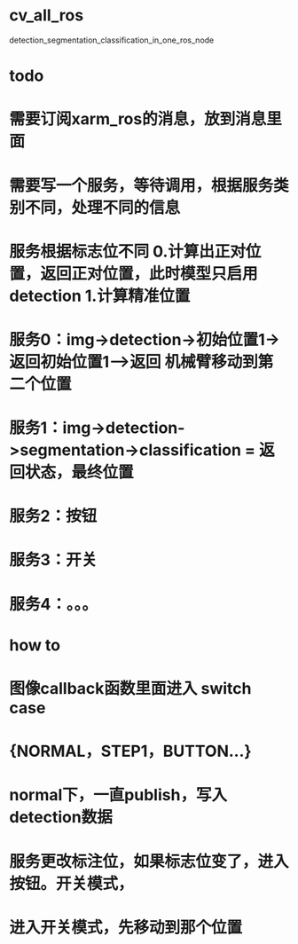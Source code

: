 # cv_all_ros
detection_segmentation_classification_in_one_ros_node

# todo
# 需要订阅xarm_ros的消息，放到消息里面
# 需要写一个服务，等待调用，根据服务类别不同，处理不同的信息
# 服务根据标志位不同  0.计算出正对位置，返回正对位置，此时模型只启用detection  1.计算精准位置
# 服务0：img->detection->初始位置1->返回初始位置1-->返回 机械臂移动到第二个位置
# 服务1：img->detection->segmentation->classification = 返回状态，最终位置
# 服务2：按钮
# 服务3：开关
# 服务4：。。。


# how to
# 图像callback函数里面进入 switch case
# {NORMAL，STEP1，BUTTON...}
# normal下，一直publish，写入detection数据
# 服务更改标注位，如果标志位变了，进入按钮。开关模式，
# 进入开关模式，先移动到那个位置
